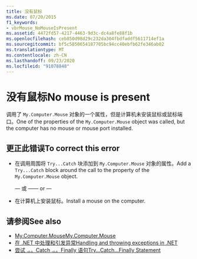 ```yaml
---
title: 没有鼠标
ms.date: 07/20/2015
f1_keywords:
- vbrMouse_NoMouseIsPresent
ms.assetid: 4472fd57-4217-4463-9d3c-dc4a8fe88f1b
ms.openlocfilehash: ceb850d98d29c232da304fbdfaddf5611714ef1a
ms.sourcegitcommit: bf5c5850654187705bc94cc40ebfb62fe346ab02
ms.translationtype: MT
ms.contentlocale: zh-CN
ms.lasthandoff: 09/23/2020
ms.locfileid: "91078848"
---
```

# <a name="no-mouse-is-present"></a><span data-ttu-id="32af5-102">没有鼠标</span><span class="sxs-lookup"><span data-stu-id="32af5-102">No mouse is present</span></span>

<span data-ttu-id="32af5-103">调用了 `My.Computer.Mouse` 对象的一个属性，但是计算机未安装鼠标或鼠标端口。</span><span class="sxs-lookup"><span data-stu-id="32af5-103">One of the properties of the `My.Computer.Mouse` object was called, but the computer has no mouse or mouse port installed.</span></span>  
  
## <a name="to-correct-this-error"></a><span data-ttu-id="32af5-104">更正此错误</span><span class="sxs-lookup"><span data-stu-id="32af5-104">To correct this error</span></span>  
  
- <span data-ttu-id="32af5-105">在调用周围将 `Try...Catch` 块添加到 `My.Computer.Mouse` 对象的属性。</span><span class="sxs-lookup"><span data-stu-id="32af5-105">Add a `Try...Catch` block around the call to the property of the `My.Computer.Mouse` object.</span></span>  
  
     <span data-ttu-id="32af5-106">— 或 —</span><span class="sxs-lookup"><span data-stu-id="32af5-106">— or —</span></span>  
  
- <span data-ttu-id="32af5-107">在计算机上安装鼠标。</span><span class="sxs-lookup"><span data-stu-id="32af5-107">Install a mouse on the computer.</span></span>  
  
## <a name="see-also"></a><span data-ttu-id="32af5-108">请参阅</span><span class="sxs-lookup"><span data-stu-id="32af5-108">See also</span></span>

- [<span data-ttu-id="32af5-109">My.Computer.Mouse</span><span class="sxs-lookup"><span data-stu-id="32af5-109">My.Computer.Mouse</span></span>](xref:Microsoft.VisualBasic.Devices.Mouse)
- [<span data-ttu-id="32af5-110">在 .NET 中处理和引发异常</span><span class="sxs-lookup"><span data-stu-id="32af5-110">Handling and throwing exceptions in .NET</span></span>](../../standard/exceptions/index.md)
- [<span data-ttu-id="32af5-111">尝试 .。。Catch .。。Finally 语句</span><span class="sxs-lookup"><span data-stu-id="32af5-111">Try...Catch...Finally Statement</span></span>](../language-reference/statements/try-catch-finally-statement.md)
